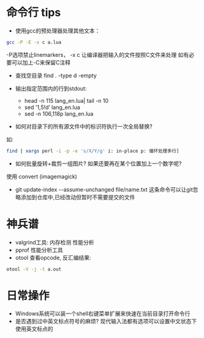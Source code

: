
# 命令行 tips

* 使用gcc的预处理器处理其他文本：

```sh
gcc -P -E -x c a.lua
```
-P选项禁止linemarkers， -x c 让编译器把输入的文件按照C文件来处理
如有必要可以加上-C来保留C注释


* 查找空目录 find . -type d -empty

* 输出指定范围内的行到stdout:
    * head -n 115 lang_en.lua| tail -n 10
    * sed '1,5!d’ lang_en.lua
    * sed -n 106,118p lang_en.lua

* 如何对目录下的所有源文件中的标识符执行一次全局替换?

如:

```sh
find | xargs perl -i -p -e 's/X/Y/g' i: in-place p: 循环处理多行]
```
* 如何批量旋转+裁剪一组图片? 如果还要再在某个位置加上一个数字呢?

使用 convert (imagemagick)

* git update-index --assume-unchanged file/name.txt 这条命令可以让git忽略添加到仓库中,已经改动但暂时不需要提交的文件

# 神兵谱

* valgrind工具: 内存检测 性能分析
* pprof 性能分析工具
* otool 查看opcode, 反汇编结果:
```sh
otool -V -j -t a.out
```


# 日常操作

* Windows系统可以装一个shell右键菜单扩展来快速在当前目录打开命令行
* 是否遇到过中英文标点符号的麻烦? 现代输入法都有选项可以设置中文状态下使用英文标点的
